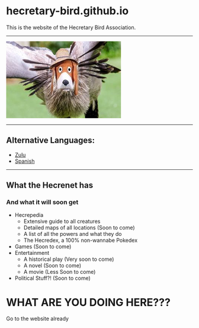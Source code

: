 # hecretary-bird.github.io
This is the website of the Hecretary Bird Association.

***

![](images/birds/legendary/hbird/hbird.jpg)

***

## Alternative Languages:
- [Zulu](https://translate.google.com/translate?sl=en&tl=zu&u=hecretary-bird.github.io)
- [Spanish](https://translate.google.com/translate?sl=en&tl=es&u=hecretary-bird.github.io)

***

## What the Hecrenet has
### And what it will soon get
* Hecrepedia
  + Extensive guide to all creatures
  + Detailed maps of all locations (Soon to come)
  + A list of all the powers and what they do
  + The Hecredex, a 100% non-wannabe Pokedex
* Games (Soon to come)
* Entertainment
  + A historical play (Very soon to come)
  + A novel (Soon to come)
  + A movie (Less Soon to come)
* Political Stuff?! (Soon to come)

# WHAT ARE YOU DOING HERE???
Go to the website already
